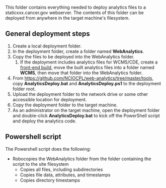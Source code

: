 This folder contains everything needed to deploy analytics files to a staticxxx.cancer.gov webserver. The contents of this folder can be deployed from anywhere in the target machine's filesystem.

## General deployment steps ##
1. Create a local deployment folder.
2. In the deployment folder, create a folder named __WebAnalytics__.
3. Copy the files to be deployed into the WebAnalytics folder.
   1. If the deployment includes analytics files for WCMS/CDE, create a [front-end build](https://github.com/NCIOCPL/wcms-front-end/releases), move the built analytics files into a folder named __WCMS__, then move that folder into the WebAnalytics folder.
4. From https://github.com/NCIOCPL/web-analytics/tree/master/tools, copy __AnalyticsDeploy.bat__ and __AnalyticsDeploy.ps1__ to the deployment folder root.
5. Upload the deployment folder to the network drive or some other accessible location for deployment.
6. Copy the deployment folder to the target machine.
7. As an administrator on the target machine, open the deployment folder and double-click __AnalyticsDeploy.bat__ to kick off the PowerShell script and deploy the analytics code.

## Powershell script ##
The Powershell script does the following:
* Robocopies the WebAnalytics folder from the folder containing the script to the site filesystem 
    * Copies all files, including subdirectories
    * Copies file data, attributes, and timestamps
    * Copies directory timestamps